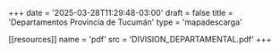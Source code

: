 +++
date = '2025-03-28T11:29:48-03:00'
draft = false
title = 'Departamentos Provincia de Tucumán'
type = 'mapadescarga'

[[resources]]
    name = 'pdf'
    src = 'DIVISION_DEPARTAMENTAL.pdf'
+++
